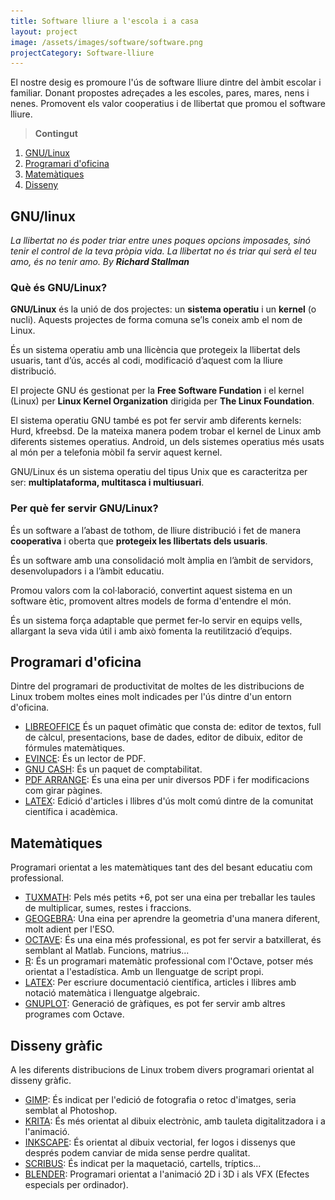 ```yaml
---
title: Software lliure a l'escola i a casa
layout: project
image: /assets/images/software/software.png
projectCategory: Software-lliure
---
```


El nostre desig es promoure l'ús de software lliure dintre del àmbit escolar i familiar. Donant propostes adreçades a les escoles, pares, mares, nens i nenes. Promovent els valor cooperatius i de llibertat que promou el software lliure.


>**Contingut**
1. [GNU/Linux](#gnulinux)
2. [Programari d'oficina](#programari-doficina)
3. [Matemàtiques](#matemàtiques)
4. [Disseny](#disseny-gràfic)



 [comment]: ![gnulinux](/assets/images/GNU-Linux/gnulinux.jpg)

## GNU/linux
*La llibertat no és poder triar entre unes poques opcions imposades, sinó tenir el control de la teva pròpia vida. La llibertat no és triar qui serà el teu amo, és no tenir amo. By
**Richard Stallman***

### Què és GNU/Linux?

**GNU/Linux** és la unió de dos projectes: un **sistema operatiu** i un **kernel** (o nucli). Aquests projectes de forma comuna se’ls coneix amb el nom de Linux.

És un sistema operatiu amb una llicència que protegeix la llibertat dels usuaris, tant d’ús, accés al codi, modificació d’aquest com la lliure distribució.

El projecte GNU és gestionat per la **Free Software Fundation** i el kernel (Linux) per **Linux Kernel Organization** dirigida per **The Linux Foundation**.

El sistema operatiu GNU també es pot fer servir amb diferents kernels: Hurd, kfreebsd. De la mateixa manera podem trobar el kernel de Linux amb diferents sistemes operatius. Android, un dels sistemes operatius més usats al món per a telefonia mòbil fa servir aquest kernel.

GNU/Linux és un sistema operatiu del tipus Unix que es caracteritza per ser: **multiplataforma, multitasca i multiusuari**.

### Per què fer servir GNU/Linux?

És un software a l’abast de tothom, de lliure distribució i fet de manera **cooperativa** i oberta que **protegeix les llibertats dels usuaris**.

És un software amb una consolidació molt àmplia en l’àmbit de servidors, desenvolupadors i a l’àmbit educatiu.

Promou valors com la col·laboració, convertint aquest sistema en un software ètic, promovent altres models de forma d'entendre el món.

És un sistema força adaptable que permet fer-lo servir en equips vells, allargant la seva vida útil i amb això fomenta la reutilització d’equips.


 [comment]: ![oficina](/assets/images/software/Oficina/oficina.jpeg)

## Programari d'oficina
Dintre del programari de productivitat de moltes de les distribucions de Linux trobem moltes eines molt indicades per l'ús dintre d'un entorn d'oficina.

* [LIBREOFFICE](https://ca.libreoffice.org/) És un paquet ofimàtic que consta de: editor de textos, full de càlcul, presentacions, base de dades, editor de dibuix, editor de fórmules matemàtiques.
* [EVINCE](https://wiki.gnome.org/Apps/Evince): És un lector de PDF.
* [GNU CASH](https://www.gnucash.org/): És un paquet de comptabilitat.
* [PDF ARRANGE](https://github.com/pdfarranger/pdfarranger): És una eina per unir diversos PDF i fer modificacions com girar pàgines.
* [LATEX](https://www.latex-project.org/): Edició d'articles i llibres d'ús molt comú dintre de la comunitat científica i acadèmica.


 [comment]: ![matematiques](/assets/images/software/Matemàtiques/IMG_20220131_174601.jpg)

## Matemàtiques
Programari orientat a les matemàtiques tant des del besant educatiu com professional.
* [TUXMATH](http://www.tux4kids.com/tuxmath.html): Pels més petits +6, pot ser una eina per treballar les taules de multiplicar, sumes, restes i fraccions.
* [GEOGEBRA](https://www.geogebra.org/): Una eina per aprendre la geometria d'una manera diferent, molt adient per l'ESO.
* [OCTAVE](https://www.gnu.org/software/octave/index): És una eina més professional, es pot fer servir a batxillerat, és semblant al Matlab. Funcions, matrius...
* [R](https://www.r-project.org/): És un programari matemàtic professional com l'Octave, potser més orientat a l'estadística. Amb un llenguatge de script propi.
* [LATEX](https://www.latex-project.org/): Per escriure documentació científica, articles i llibres amb notació matemàtica i llenguatge algebraic.
* [GNUPLOT](http://www.gnuplot.info/): Generació de gràfiques, es pot fer servir amb altres programes com Octave.


## Disseny gràfic
A les diferents distribucions de Linux trobem divers programari orientat al disseny gràfic.

* [GIMP](https://www.gimp.org/): És indicat per l'edició de fotografia o retoc d'imatges, seria semblat al Photoshop.
* [KRITA](https://krita.org/en/): És més orientat al dibuix electrònic, amb tauleta digitalitzadora i a l'animació.
* [INKSCAPE](https://inkscape.org/): És orientat al dibuix vectorial, fer logos i dissenys que després podem canviar de mida sense perdre qualitat.
* [SCRIBUS](https://www.scribus.net/): És indicat per la maquetació, cartells, tríptics...
* [BLENDER](https://www.blender.org/): Programari orientat a l'animació 2D i 3D i als VFX (Efectes especials per ordinador).
